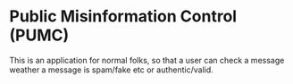 # Public Misinformation Control (PUMC)

This is an application for normal folks, so that a user can check a message weather a message is spam/fake etc or authentic/valid.